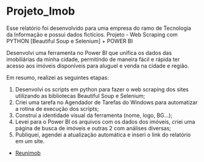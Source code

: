 # Projeto_Imob

Esse relatório foi desenvolvido para uma empresa do ramo de Tecnologia da Informação e possui dados fictícios.
Projeto - Web Scraping com PYTHON [Beautiful Soup e Selenium] + POWER BI

Desenvolvi uma ferramenta no Power BI que unifica os dados das imobiliárias da minha cidade, permitindo de maneira fácil e rápida ter acesso aos imóveis disponíveis para aluguel e venda na cidade e região.

Em resumo, realizei as seguintes etapas:
1. Desenvolvi os scripts em python para fazer o web scraping dos sites utilizando as bibliotecas Beautiful Soup e Selenium;
2. Criei uma tarefa no Agendador de Tarefas do Windows para automatizar a rotina de execução dos scripts;
3. Construí a identidade visual da ferramenta (nome, logo, BG...);
4. Levei para o Power BI os arquivos com os dados dos imóveis, criei uma página de busca de imóveis e outras 2 com análises diversas;
5. Publiquei, agendei a atualização automática e inseri o link do relatório em um site.

- [Reunimob](http://reunimob.com.br)

